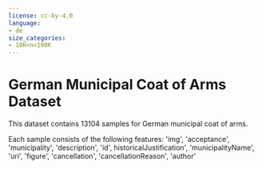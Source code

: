 ```yaml
---
license: cc-by-4.0
language:
- de
size_categories:
- 10K<n<100K
---
```


# German Municipal Coat of Arms Dataset

This dataset contains 13104 samples for German municipal coat of arms.

Each sample consists of the following features: 'img', 'acceptance', 'municipality', 'description', 'id', historicalJustification', 'municipalityName', 'uri', 'figure', 'cancellation', 'cancellationReason', 'author'